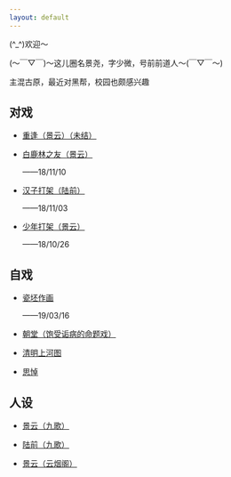 ```yaml
---
layout: default
---
```



(^_^)欢迎～

(～￣▽￣)～这儿圈名景尧，字少微，号前前道人～(￣▽￣～)

主混古原，最近对黑帮，校园也颇感兴趣


## 对戏

- [重逢（景云）（未结）](https://raw.githubusercontent.com/UserT2019/UserT2019.github.io/master/assets/img/cf.png)

- [白鹿林之友（景云）](https://raw.githubusercontent.com/UserT2019/UserT2019.github.io/master/assets/img/bllzy.png)

  ——18/11/10

- [汉子打架（陆前）](https://raw.githubusercontent.com/UserT2019/UserT2019.github.io/master/assets/img/hzdj.png)

  ——18/11/03

- [少年打架（景云）](https://raw.githubusercontent.com/UserT2019/UserT2019.github.io/master/assets/img/sndj.png)

  ——18/10/26

## 自戏

- [瓷坯作画](https://raw.githubusercontent.com/UserT2019/UserT2019.github.io/master/assets/img/cpzh.png)

  ——19/03/16

- [朝堂（饱受诟病的命题戏）](https://raw.githubusercontent.com/UserT2019/UserT2019.github.io/master/assets/img/mtxct.png)

- [清明上河图](https://raw.githubusercontent.com/UserT2019/UserT2019.github.io/master/assets/img/qmsht.png)

- [思悼](https://raw.githubusercontent.com/UserT2019/UserT2019.github.io/master/assets/img/sd.png)

## 人设

- [景云（九歌）](https://raw.githubusercontent.com/UserT2019/UserT2019.github.io/master/assets/img/rsjyjg.png)

- [陆前（九歌）](https://raw.githubusercontent.com/UserT2019/UserT2019.github.io/master/assets/img/rslqjg.png)

- [景云（云烟阁）](https://raw.githubusercontent.com/UserT2019/UserT2019.github.io/master/assets/img/rsjyyyg.png)



